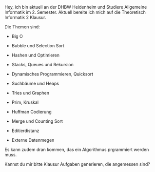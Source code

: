 Hey, ich bin aktuell an der DHBW Heidenheim und Studiere Allgemeine Informatik im 2. Semester. Aktuell bereite ich mich auf die Theoretisch Informatik 2 Klausur.

  

Die Themen sind:

- Big O

- Bubble und Selection Sort

- Hashen und Optimieren

- Stacks, Queues und Rekursion

- Dynamisches Programmieren, Quicksort

- Suchbäume und Heaps

- Tries und Graphen

- Prim, Kruskal

- Huffman Codierung

- Merge und Counting Sort

- Editierdistanz

- Externe Datenmegen

  

Es kann zudem dran kommen, das ein Algorithmus prgrammiert werden muss.

  

Kannst du mir bitte Klausur Aufgaben generieren, die angemessen sind?